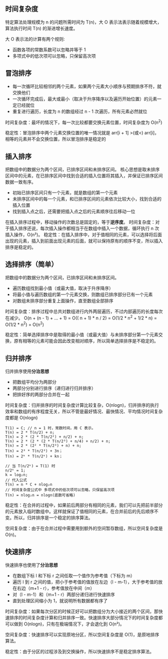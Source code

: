 ## 时间复杂度
特定算法处理规模为 n 的问题所需时间为 T(n)，大 O 表示法表示随着规模增大，算法执行时间 T(n) 的渐进增长速度。

大 O 表示法的计算有两个规则:
- 函数各项的常数系数可以忽略并等于 1
- 多项式中的低次项可以忽略，只保留高次项

## 冒泡排序
- 每一次循环比较相邻的两个元素，如果两个元素大小顺序与预期排序不符，就交换他们
- 一次循环完成后，最大或最小（取决于升序降序以及遍历开始位置）的元素一定已经就位
- 重复进行遍历，长度为 n 的数组经过 n - 1 次遍历，所有元素必然就位

时间复杂度：最坏的情况下，每一次比较都要交换元素位置，时间复杂度为 O(n<sup>2</sup>)

稳定性：冒泡排序中两个元素交换位置的唯一情况就是 arr[i + 1] >(或<) arr[i]，相等的元素并不会交换位置，所以冒泡排序是稳定的

## 插入排序
把数组中的数据分为两个区间，已排序区间和未排序区间。
核心思想是取未排序区间中的元素，在已排序区间中找到合适的插入位置将其插入，并保证已排序区间数据一致有序。
- 初始已排序区间只有一个元素，就是数组的第一个元素
- 未排序区间中的每一个元素，和已排序区间的元素依次比较大小，找到合适的插入位置
- 找到插入点之后，还需要把插入点之后的元素顺序往后移动一位

在插入排序过程中，移动操作的次数总是固定的，等于**逆序度**。
时间复杂度：对于插入排序还说，每次插入操作都相当于在数组中插入一个数据，循环执行 n 次插入操作，O(n²)。
稳定性：在插入排序中，对于值相同的元素，可以选择将后面出现的元素，插入到前面出现元素的后面，就可以保持原有的顺序不变，所以插入排序是稳定的。


## 选择排序（简单）
把数组中的数据分为两个区间，已排序区间和未排序区间。
- 遍历数组找到最小值（或最大值，取决于升序降序）
- 将最小值与遍历数组的第一个元素交换，则数组已排序部分已有一个元素
- 对数组未排序部分重复上面操作，直至数组全部排序

时间复杂度：排序过程中总共对数组进行内外两层遍历，不过内部遍历的长度每次在减少。
O(n + (n - 1) + ... + 1) = O(( n + 1) * n / 2) = O(1/2 * n<sup>2</sup> + 1/2 * n) = O(1/2 * n<sup>2</sup>) = O(n<sup>2</sup>)

稳定性：简单选择排序中是取得的最小值（或最大值）与未排序部分第一个元素交换，原有相等的元素可能会因此改变相对顺序，所以简单选择排序是不稳定的。

## 归并排序
归并排序使用**分治思想**
- 把数组平均分为两部分
- 两部分分别进行排序（递归进行归并排序）
- 把排好序的两部分合并在一起

时间复杂度：归并排序的时间复杂度计算比较复杂，O(nlogn)，归并排序的执行效率和数组的有序程度无关，所以不管是最好情况、最快情况、平均情况时间复杂度都是 O(nlogn)
```
T(1) = C; // n = 1 时，常数时间，用 C 表示。
T(n) = 2 * T(n/2) + n;
T(n) = 2 * (2 * T(n/2²) + n/2) + n;
T(n) = 2 * (2 * (2 * T(n/2³) + n/4) + n/2) + n;
T(n) = 2 * (2² * T(n/2³) + n) + n;
T(n) = 2³ * T(n/2³) + 3n；
T(n) = 2ᵏ * T(n/2ᵏ) + kn；

// 当 T(n/2ᵏ) = T(1) 时
n/2ᵏ = 1;
k = log₂n;
// 代入公式
T(n) = n * C + nlog₂n
// 时间复杂度公式中 多项式中的低次项可以忽略，只保留高次项
T(n) = nlog₂n = nlogn(底数可省略)
```
稳定性：在合并的过程中，如果前后两部分有相同的元素，我们可以先把前半部分的元素放入临时数组中。这样就保证了值相同的元素，在合并前后的先后顺序不变。所以，归并排序是一个稳定的排序算法。

空间复杂度：由于在合并过程中需要用到额外的空间暂存数组，所以空间复杂度是 O(n)。

## 快速排序
快速排序也使用了**分治思想**
- 在数组下标 l 和下标 r 之间任取一个值作为参考值（下标为 m）
- 遍历 l 到 r 之间的值，把小于参考值的值放在左边（l - m-1），大于参考值的放在右边（m+1 - r），参考值放在中间（m）
- 对（l - m-1）和（m+1 - r）两部分递归进行快速排序
- 直到处理区间缩小为 1，就说明所有数据都有序了

时间复杂度：如果每次分区的时候正好可以把数组分为大小接近的两个区间，那快速排序的时间复杂度计算和归并排序一致。快速排序大部分情况下的时间复杂度都可以做到 O(nlogn)，只有在极端情况下，才会退化到 O(n²)。

空间复杂度：快速排序可以实现原地分区，所以空间复杂度是 O(1)，是原地排序算法。

稳定性：由于分区的过程涉及到交换操作，所以快速排序不是稳定排序算法。